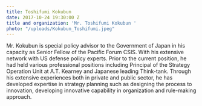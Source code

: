 ```yaml
---
title: Toshifumi Kokubun
date: 2017-10-24 19:30:00 Z
title and organization: 'Mr. Toshifumi Kokubun '
photo: "/uploads/Kokubun_Toshifumi.jpeg"
---
```


Mr. Kokubun is special policy advisor to the Government of Japan in his capacity as Senior Fellow of the Pacific Forum CSIS. With his extensive network with US defense policy experts. Prior to the current position, he had held various professional positions including Principal of the Strategy Operation Unit at A.T. Kearney and Japanese leading Think-tank. Through his extensive experiences both in private and public sector, he has developed expertise in strategy planning such as designing the process to innovation, developing innovative capability in organization and rule-making approach.